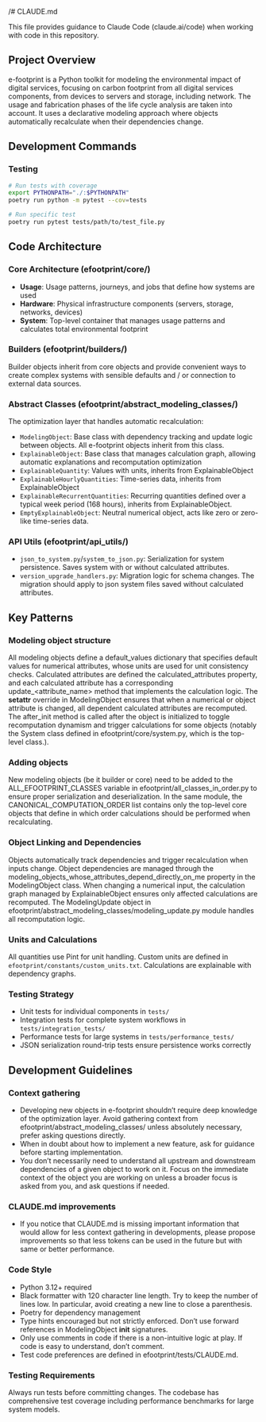 /# CLAUDE.md

This file provides guidance to Claude Code (claude.ai/code) when working with code in this repository.

## Project Overview

e-footprint is a Python toolkit for modeling the environmental impact of digital services, focusing on carbon footprint from all digital services components, from devices to servers and storage, including network. The usage and fabrication phases of the life cycle analysis are taken into account. It uses a declarative modeling approach where objects automatically recalculate when their dependencies change.

## Development Commands

### Testing
```bash
# Run tests with coverage
export PYTHONPATH="./:$PYTHONPATH"
poetry run python -m pytest --cov=tests

# Run specific test
poetry run pytest tests/path/to/test_file.py
```

## Code Architecture

### Core Architecture (efootprint/core/)
- **Usage**: Usage patterns, journeys, and jobs that define how systems are used
- **Hardware**: Physical infrastructure components (servers, storage, networks, devices)
- **System**: Top-level container that manages usage patterns and calculates total environmental footprint

### Builders (efootprint/builders/)
Builder objects inherit from core objects and provide convenient ways to create complex systems with sensible defaults and / or connection to external data sources.

### Abstract Classes (efootprint/abstract_modeling_classes/)
The optimization layer that handles automatic recalculation:
- `ModelingObject`: Base class with dependency tracking and update logic between objects. All e-footprint objects inherit from this class.
- `ExplainableObject`: Base class that manages calculation graph, allowing automatic explanations and recomputation optimization
- `ExplainableQuantity`: Values with units, inherits from ExplainableObject
- `ExplainableHourlyQuantities`: Time-series data, inherits from ExplainableObject
- `ExplainableRecurrentQuantities`: Recurring quantities defined over a typical week period (168 hours), inherits from ExplainableObject.
- `EmptyExplainableObject`: Neutral numerical object, acts like zero or zero-like time-series data.

### API Utils (efootprint/api_utils/)
- `json_to_system.py`/`system_to_json.py`: Serialization for system persistence. Saves system with or without calculated attributes.
- `version_upgrade_handlers.py`: Migration logic for schema changes. The migration should apply to json system files saved without calculated attributes.

## Key Patterns

### Modeling object structure
All modeling objects define a default_values dictionary that specifies default values for numerical attributes, whose units are used for unit consistency checks. Calculated attributes are defined the calculated_attributes property, and each calculated attribute has a corresponding update_<attribute_name> method that implements the calculation logic. The __setattr__ override in ModelingObject ensures that when a numerical or object attribute is changed, all dependent calculated attributes are recomputed. The after_init method is called after the object is initialized to toggle recomputation dynamism and trigger calculations for some objects (notably the System class defined in efootprint/core/system.py, which is the top-level class.).

### Adding objects
New modeling objects (be it builder or core) need to be added to the ALL_EFOOTPRINT_CLASSES variable in efootprint/all_classes_in_order.py to ensure proper serialization and deserialization. In the same module, the CANONICAL_COMPUTATION_ORDER list contains only the top-level core objects that define in which order calculations should be performed when recalculating.

### Object Linking and Dependencies
Objects automatically track dependencies and trigger recalculation when inputs change. Object dependencies are managed through the modeling_objects_whose_attributes_depend_directly_on_me property in the ModelingObject class. When changing a numerical input, the calculation graph managed by ExplainableObject ensures only affected calculations are recomputed.
The ModelingUpdate object in efootprint/abstract_modeling_classes/modeling_update.py module handles all recomputation logic.

### Units and Calculations
All quantities use Pint for unit handling. Custom units are defined in `efootprint/constants/custom_units.txt`. Calculations are explainable with dependency graphs.

### Testing Strategy
- Unit tests for individual components in `tests/`
- Integration tests for complete system workflows in `tests/integration_tests/`
- Performance tests for large systems in `tests/performance_tests/`
- JSON serialization round-trip tests ensure persistence works correctly

## Development Guidelines

### Context gathering
- Developing new objects in e-footprint shouldn’t require deep knowledge of the optimization layer. Avoid gathering context from efootprint/abstract_modeling_classes/ unless absolutely necessary, prefer asking questions directly.
- When in doubt about how to implement a new feature, ask for guidance before starting implementation.
- You don’t necessarily need to understand all upstream and downstream dependencies of a given object to work on it. Focus on the immediate context of the object you are working on unless a broader focus is asked from you, and ask questions if needed.

### CLAUDE.md improvements
- If you notice that CLAUDE.md is missing important information that would allow for less context gathering in developments, please propose improvements so that less tokens can be used in the future but with same or better performance.

### Code Style
- Python 3.12+ required
- Black formatter with 120 character line length. Try to keep the number of lines low. In particular, avoid creating a new line to close a parenthesis.
- Poetry for dependency management
- Type hints encouraged but not strictly enforced. Don’t use forward references in ModelingObject __init__ signatures.
- Only use comments in code if there is a non-intuitive logic at play. If code is easy to understand, don’t comment. 
- Test code preferences are defined in efootprint/tests/CLAUDE.md.

### Testing Requirements  
Always run tests before committing changes. The codebase has comprehensive test coverage including performance benchmarks for large system models.
